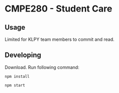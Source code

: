 

# CMPE280 - Student Care



## Usage

Limited for KLPY team members to commit and read.



## Developing

Download.  Run following command: 

```
npm install

npm start
```



